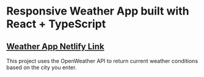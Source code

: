 # Responsive Weather App built with React + TypeScript
## [Weather App Netlify Link](https://damien-react-weather-app.netlify.app/)  
This project uses the OpenWeather API to return current weather conditions based on the city you enter.
